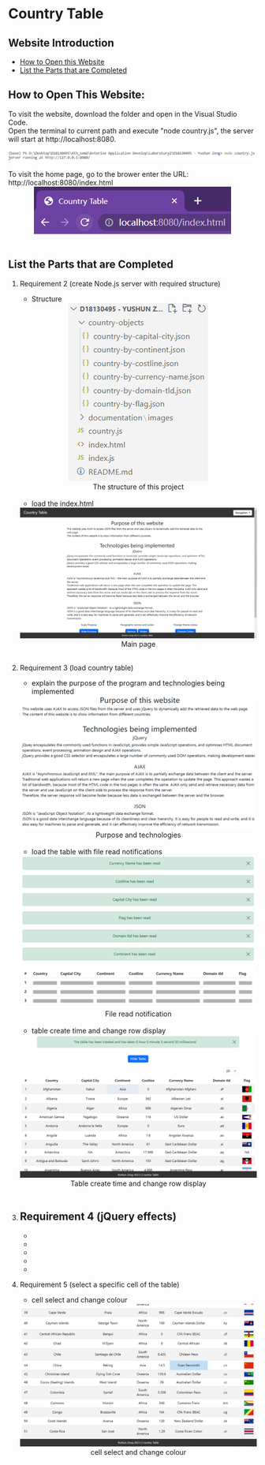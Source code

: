 # Country Table

## Website Introduction
- [How to Open this Website](#how-to-open-this-website)
- [List the Parts that are Completed](#list-the-parts-that-are-completed)

## How to Open This Website:
To visit the website, download the folder and open in the Visual Studio Code.
<br>
Open the terminal to current path and execute "node country.js", the server will start at http://localhost:8080.
<div style="text-align: center;"><img src="documentation/images/1-1.png"></div>
<br>
To visit the home page, go to the brower enter the URL: http://localhost:8080/index.html
<div style="text-align: center;"><img src="documentation/images/1-2.png"></div><br>

## List the Parts that are Completed
1. Requirement 2 (create Node.js server with required structure)
    - Structure<br>
    <div style="text-align: center;"><img src="documentation/images/2-1.png"></div>
    <center>The structure of this project</center><br>

    - load the index.html<br>
    <div style="text-align: center;"><img src="documentation/images/2-2.png"></div>
    <center>Main page</center><br>

2. Requirement 3 (load country table)
    - explain the purpose of the program and technologies being implemented<br>
    <div style="text-align: center;"><img src="documentation/images/3-1.png"></div>
    <center>Purpose and technologies</center><br>

    - load the table with file read notifications<br>
    <div style="text-align: center;"><img src="documentation/images/3-2.png"></div>
    <center>File read notification</center><br>

    - table create time and change row display<br>
    <div style="text-align: center;"><img src="documentation/images/3-3.png"></div>
    <center>Table create time and change row display</center><br>

3. Requirement 4 (jQuery effects)
    -
    -
    -
    -
    -
    -

4. Requirement 5 (select a specific cell of the table)
    - cell select and change colour<br>
    <div style="text-align: center;"><img src="documentation/images/5-1.png"></div>
    <center>cell select and change colour</center><br>
